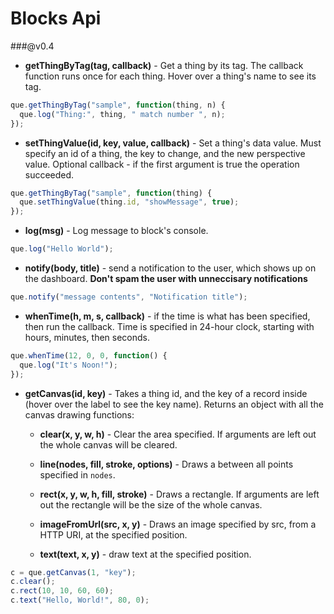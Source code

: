 Blocks Api
===

###@v0.4

- **getThingByTag(tag, callback)** - Get a thing by its tag. The callback function
runs once for each thing. Hover over a thing's name to see its tag.
```javascript
que.getThingByTag("sample", function(thing, n) {
  que.log("Thing:", thing, " match number ", n);
});
```

- **setThingValue(id, key, value, callback)** - Set a thing's data value. Must specify
an id of a thing, the key to change, and the new perspective value. Optional callback -
if the first argument is true the operation succeeded.
```javascript
que.getThingByTag("sample", function(thing) {
  que.setThingValue(thing.id, "showMessage", true);
});
```


- **log(msg)** - Log message to block's console.
```javascript
que.log("Hello World");
```

- **notify(body, title)** - send a notification to the user, which shows up on the
dashboard. **Don't spam the user with unneccisary notifications**
```javascript
que.notify("message contents", "Notification title");
```

- **whenTime(h, m, s, callback)** - if the time is what has been specified, then run the callback.
Time is specified in 24-hour clock, starting with hours, minutes, then seconds.
```javascript
que.whenTime(12, 0, 0, function() {
  que.log("It's Noon!");
});
```

- **getCanvas(id, key)** - Takes a thing id, and the key of a record inside (hover over the label
to see the key name). Returns an object with all the canvas drawing functions:

  - **clear(x, y, w, h)** - Clear the area specified. If arguments are left out the
  whole canvas will be cleared.

  - **line(nodes, fill, stroke, options)** - Draws a between all points specified in `nodes`.

  - **rect(x, y, w, h, fill, stroke)** - Draws a rectangle.  If arguments are left out the
  rectangle will be the size of the whole canvas.

  - **imageFromUrl(src, x, y)** - Draws an image specified by src, from a HTTP URI,
  at the specified position.

  - **text(text, x, y)** - draw text at the specified position.

```javascript
c = que.getCanvas(1, "key");
c.clear();
c.rect(10, 10, 60, 60);
c.text("Hello, World!", 80, 0);
```

